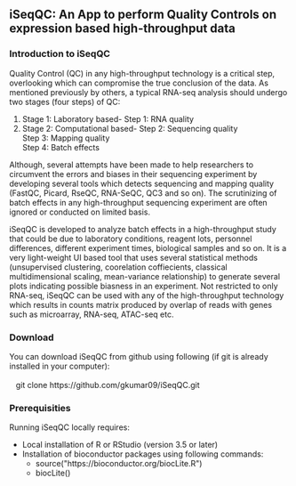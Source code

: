 ## iSeqQC: An App to perform Quality Controls on expression based high-throughput data  

### Introduction to iSeqQC
Quality Control (QC) in any high-throughput technology is a critical step, overlooking which can compromise the true conclusion of the data. As mentioned previously by others, a typical RNA-seq analysis should undergo two stages (four steps) of QC: 
1) Stage 1: Laboratory based- Step 1: RNA quality
2) Stage 2: Computational based- Step 2: Sequencing quality <br/>
                                 Step 3: Mapping quality <br/>
                                 Step 4: Batch effects 

Although, several attempts have been made to help researchers to circumvent the errors and biases in their sequencing experiment by developing several tools which detects sequencing and mapping quality (FastQC, Picard, RseQC, RNA-SeQC, QC3 and so on). The scrutinizing of batch effects in any high-throughput sequencing experiment are often ignored or conducted on limited basis.  

iSeqQC is developed to analyze batch effects in a high-throughput study that could be due to laboratory conditions, reagent lots, personnel differences, different experiment times, biological samples and so on. It is a very light-weight UI based tool that uses several statistical methods (unsupervised clustering, coorelation coffiecients, classical multidimensional scaling, mean-variance relationship) to generate several plots indicating possible biasness in an experiment. Not restricted to only RNA-seq, iSeqQC can be used with any of the high-throughput technology which results in counts matrix produced by overlap of reads with genes such as microarray, RNA-seq, ATAC-seq etc.    

### Download
You can download iSeqQC from github using following (if git is already installed in your computer):<br/>
<br/>
&nbsp;&nbsp;&nbsp;git clone https://<span></span>github.com/gkumar09/iSeqQC.git

### Prerequisities
Running iSeqQC locally requires: 
- Local installation of R or RStudio (version 3.5 or later)
- Installation of bioconductor packages using following commands: <br/>
    - source("https://<span></span>bioconductor.org/biocLite.R")
    - biocLite()
  
